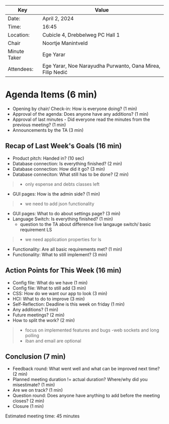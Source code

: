 | Key | Value |
| --- | --- |
| Date: | April 2, 2024 |
| Time: | 16:45 |
| Location: | Cubicle 4, Drebbelweg PC Hall 1 |
| Chair | Noortje Manintveld |
| Minute Taker | Ege Yarar |
| Attendees: | Ege Yarar, Noe Narayudha Purwanto, Oana Mirea, Filip Nedić |
# Agenda Items (6 min)
- Opening by chair/ Check-in: How is everyone doing? (1 min)
- Approval of the agenda: Does anyone have any additions? (1 min)
- Approval of last minutes - Did everyone read the minutes from the previous meeting? (1 min)
- Announcements by the TA (3 min)
## Recap of Last Week's Goals (16 min)
- Product pitch: Handed in? (10 sec)
- Database connection: Is everything finished? (2 min)
- Database connection: How did it go? (3 min)
- Database conneciton: What still has to be done? (2 min)
> - only espense and debts classes left
- GUI pages: How is the admin side? (1 min)
> - we need to add json functionality
- GUI pages: What to do about settings page? (3 min)
- Language Switch: Is everything finished? (1 min)
    - question to the TA about difference live langauge switch/ basic requirement LS
> - we need application properties for ls
- Functionality: Are all basic requirements met? (1 min)
- Functionality: What to still implement? (3 min)
## Action Points for This Week (16 min)
- Config file: What do we have (1 min)
- Config file: What to still add (3 min)
- CSS: How do we want our app to look (3 min)
- HCI: What to do to improve (3 min)
- Self-Reflection: Deadline is this week on friday (1 min)
- Any additions? (1 min)
- Future meetings? (2 min)
- How to split the work? (2 min)
> - focus on implemented features and bugs
> -web sockets and long polling
> - iban and email are optional
## Conclusion (7 min)
- Feedback round: What went well and what can be improved next time? (2 min)
- Planned meeting duration != actual duration? Where/why did you misestimate? (1 min)
- Are we on track? (1 min)
- Question round: Does anyone have anything to add before the meeting closes? (2 min)
- Closure (1 min)

Estimated meeting time: 45 minutes
